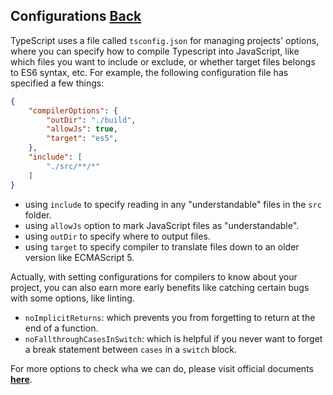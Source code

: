 ## Configurations [Back](./../TypeScript.md)

TypeScript uses a file called `tsconfig.json` for managing projects' options, where you can specify how to compile Typescript into JavaScript, like which files you want to include or exclude, or whether target files belongs to ES6 syntax, etc. For example, the following configuration file has specified a few things:

```json
{
    "compilerOptions": {
        "outDir": "./build",
        "allowJs": true,
        "target": "es5",
    },
    "include": [
        "./src/**/*"
    ]
}
```

- using `include` to specify reading in any "understandable" files in the `src` folder.
- using `allowJs` option to mark JavaScript files as "understandable".
- using `outDir` to specify where to output files.
- using `target` to specify compiler to translate files down to an older version like ECMAScript 5.

Actually, with setting configurations for compilers to know about your project, you can also earn more early benefits like catching certain bugs with some options, like linting.

- `noImplicitReturns`: which prevents you from forgetting to return at the end of a function.
- `noFallthroughCasesInSwitch`: which is helpful if you never want to forget a break statement between `cases` in a `switch` block.

For more options to check wha we can do, please visit official documents [**here**](https://www.typescriptlang.org/docs/handbook/compiler-options.html).
